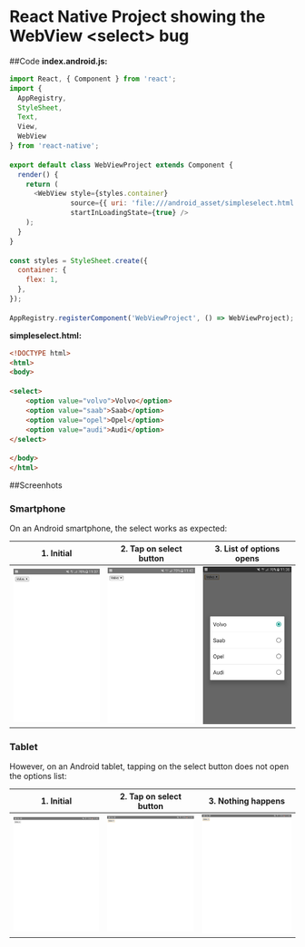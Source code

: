 # React Native Project showing the WebView <select\> bug

##Code
__index.android.js:__
```javascript
import React, { Component } from 'react';
import {
  AppRegistry,
  StyleSheet,
  Text,
  View,
  WebView
} from 'react-native';

export default class WebViewProject extends Component {
  render() {
    return (
      <WebView style={styles.container}
               source={{ uri: 'file:///android_asset/simpleselect.html'}}
               startInLoadingState={true} />
    );
  }
}

const styles = StyleSheet.create({
  container: {
    flex: 1,
  },
});

AppRegistry.registerComponent('WebViewProject', () => WebViewProject);
```

__simpleselect.html:__
```html
<!DOCTYPE html>
<html>
<body>

<select>
    <option value="volvo">Volvo</option>
    <option value="saab">Saab</option>
    <option value="opel">Opel</option>
    <option value="audi">Audi</option>
</select>

</body>
</html>
```

##Screenhots
### Smartphone
On an Android smartphone, the select works as expected:

| 1. Initial | 2. Tap on select button | 3. List of options opens |
|---|---|---|
| <kbd><img src="/screenshots/react-native-webview-select-smartphone-1.png?raw=true" alt="Initial" width="200"></kbd>| <kbd><img src="/screenshots/react-native-webview-select-smartphone-2.png?raw=true" alt="Tap on select button" width="200"></kbd> | <kbd><img src="/screenshots/react-native-webview-select-smartphone-3.png?raw=true" alt="List of options opens" width="200"></kbd> |


### Tablet
However, on an Android tablet, tapping on the select button does not open the options list:

| 1. Initial | 2. Tap on select button | 3. Nothing happens |
|---|---|---|
| <kbd><img src="/screenshots/react-native-webview-select-tablet-1.png?raw=true" alt="Initial" width="200"></kbd>| <kbd><img src="/screenshots/react-native-webview-select-tablet-2.png?raw=true" alt="Tap on select button" width="200"></kbd> | <kbd><img src="/screenshots/react-native-webview-select-tablet-3.png?raw=true" alt="Nothing happens" width="200"></kbd> |
